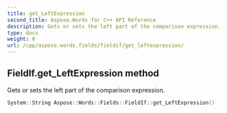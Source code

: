 ```yaml
---
title: get_LeftExpression
second_title: Aspose.Words for C++ API Reference
description: Gets or sets the left part of the comparison expression. 
type: docs
weight: 0
url: /cpp/aspose.words.fields/fieldif/get_leftexpression/
---
```

## FieldIf.get_LeftExpression method


Gets or sets the left part of the comparison expression.

```cpp
System::String Aspose::Words::Fields::FieldIf::get_LeftExpression()
```

